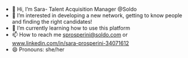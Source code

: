 - 👋 Hi, I’m Sara- Talent Acquisition Manager @Soldo
- 👀 I’m interested in developing a new network, getting to know people and finding the right candidates!
- 🌱 I’m currently learning how to use this platform
- 📫 How to reach me sprosperini@soldo.com or www.linkedin.com/in/sara-prosperini-34071612
- 😄 Pronouns: she/her
<!---
Sara-Soldo/Sara-Soldo is a ✨ special ✨ repository because its `README.md` (this file) appears on your GitHub profile.
You can click the Preview link to take a look at your changes.
--->
